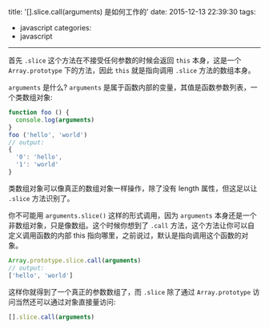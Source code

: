 title: '[].slice.call(arguments) 是如何工作的'
date: 2015-12-13 22:39:30
tags:
  - javascript
categories:
  - javascript
---
首先 `.slice` 这个方法在不接受任何参数的时候会返回 `this` 本身，这是一个 `Array.prototype` 下的方法，因此 `this` 就是指向调用 `.slice` 方法的数组本身。

`arguments` 是什么? `arguments` 是属于函数内部的变量，其值是函数参数列表，一个类数组对象:

```JavaScript
function foo () {
  console.log(arguments)
}
foo ('hello', 'world')
// output:
{
  '0': 'hello',
  '1': 'world'
}
```

类数组对象可以像真正的数组对象一样操作，除了没有 length 属性，但这足以让 `.slice` 方法识别了。

你不可能用 `arguments.slice()` 这样的形式调用，因为 `arguments` 本身还是一个非数组对象，只是像数组。这个时候你想到了 `.call` 方法，这个方法让你可以自定义调用函数的内部 this 指向哪里，之前说过，默认是指向调用这个函数的对象。

```JavaScript
Array.prototype.slice.call(arguments)
// output:
['hello', 'world']
```

这样你就得到了一个真正的参数数组了，而 `.slice` 除了通过 `Array.prototype` 访问当然还可以通过对象直接量访问:

```JavaScript
[].slice.call(arguments)
```
